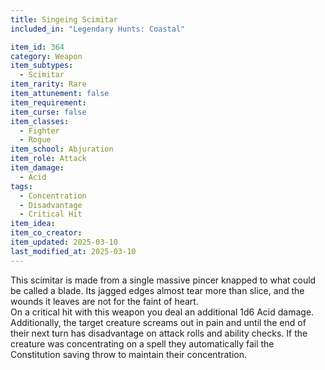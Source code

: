 ```yaml
---
title: Singeing Scimitar
included_in: "Legendary Hunts: Coastal"

item_id: 364
category: Weapon
item_subtypes: 
  - Scimitar
item_rarity: Rare
item_attunement: false
item_requirement: 
item_curse: false
item_classes: 
  - Fighter
  - Rogue
item_school: Abjuration
item_role: Attack
item_damage: 
  - Acid
tags:
  - Concentration
  - Disadvantage
  - Critical Hit
item_idea: 
item_co_creator: 
item_updated: 2025-03-10
last_modified_at: 2025-03-10
---
```


This scimitar is made from a single massive pincer knapped to what could be called a blade. Its jagged edges almost tear more than slice, and the wounds it leaves are not for the faint of heart.  
On a critical hit with this weapon you deal an additional 1d6 Acid damage. Additionally, the target creature screams out in pain and until the end of their next turn has disadvantage on attack rolls and ability checks. If the creature was concentrating on a spell they automatically fail the Constitution saving throw to maintain their concentration.

